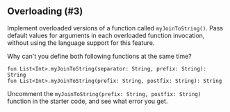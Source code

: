 ## Overloading (#3)

Implement overloaded versions of a function called `myJoinToString()`. Pass
default values for arguments in each overloaded function invocation, without
using the language support for this feature.

Why can't you define both following functions at the same time?

```text
fun List<Int>.myJoinToString(separator: String, prefix: String): String
fun List<Int>.myJoinToString(prefix: String, postfix: String): String
```

Uncomment the `myJoinToString(prefix: String, postfix: String)` function in
the starter code, and see what error you get.
